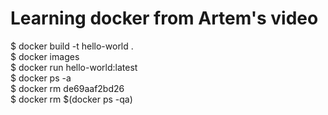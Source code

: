 # Learning docker from Artem's video
$ docker build -t hello-world .    
$ docker images  
$ docker run hello-world:latest  
$ docker ps -a  
$ docker rm de69aaf2bd26  
$ docker rm $(docker ps -qa)  
